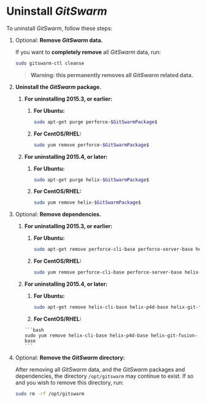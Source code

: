 # Uninstall $GitSwarm$

To uninstall $GitSwarm$, follow these steps:

1.  Optional: **Remove $GitSwarm$ data.**

    If you want to **completely remove** all $GitSwarm$ data, run:

    ```bash
    sudo gitswarm-ctl cleanse
    ```

    > **Warning: this permanently removes all $GitSwarm$ related data.**

1.  **Uninstall the $GitSwarm$ package.**

    1.  **For uninstalling 2015.3, or earlier:**

        1.  **For Ubuntu:**

            ```bash
            sudo apt-get purge perforce-$GitSwarmPackage$
            ```

        1.  **For CentOS/RHEL:**

            ```bash
            sudo yum remove perforce-$GitSwarmPackage$
            ```

    1.  **For uninstalling 2015.4, or later:**

        1.  **For Ubuntu:**

            ```bash
            sudo apt-get purge helix-$GitSwarmPackage$
            ```

        1.  **For CentOS/RHEL:**

            ```bash
            sudo yum remove helix-$GitSwarmPackage$
            ```

1.  Optional: **Remove dependencies.**

    1.  **For uninstalling 2015.3, or earlier:**

        1.  **For Ubuntu:**

            ```bash
            sudo apt-get remove perforce-cli-base perforce-server-base helix-git-fusion-base
            ```
         1. **For CentOS/RHEL:**

            ```bash
            sudo yum remove perforce-cli-base perforce-server-base helix-git-fusion-base
            ```

    1.  **For uninstalling 2015.4, or later:**

        1.  **For Ubuntu:**

            ```bash
            sudo apt-get remove helix-cli-base helix-p4d-base helix-git-fusion-base
            ```

         1.  **For CentOS/RHEL:**

            ```bash
            sudo yum remove helix-cli-base helix-p4d-base helix-git-fusion-base
            ```

1.  Optional: **Remove the $GitSwarm$ directory:**

    After removing all $GitSwarm$ data, and the $GitSwarm$ packages and
    dependencies, the directory `/opt/gitswarm` may continue to exist. If
    so and you wish to remove this directory, run:

    ```bash
    sudo rm -rf /opt/gitswarm
    ```
